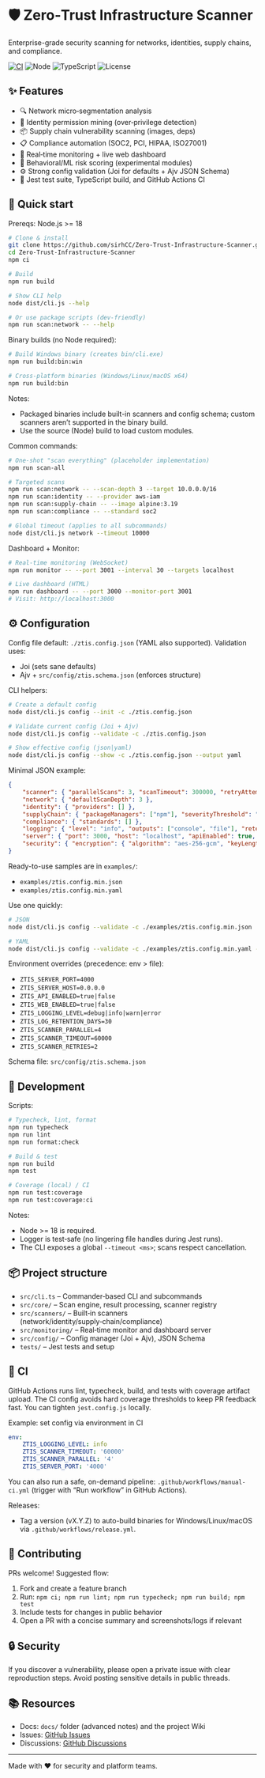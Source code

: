 # 🛡️ Zero‑Trust Infrastructure Scanner

Enterprise-grade security scanning for networks, identities, supply chains, and compliance.

[![CI](https://img.shields.io/github/actions/workflow/status/sirhCC/Zero-Trust-Infrastructure-Scanner/ci.yml?branch=main&label=CI&logo=github)](https://github.com/sirhCC/Zero-Trust-Infrastructure-Scanner/actions/workflows/ci.yml)
![Node](https://img.shields.io/badge/Node-%3E%3D18-3C873A?logo=node.js)
![TypeScript](https://img.shields.io/badge/TypeScript-5.x-3178C6?logo=typescript)
![License](https://img.shields.io/badge/License-MIT-blue)

## ✨ Features

- 🔍 Network micro‑segmentation analysis
- 👤 Identity permission mining (over‑privilege detection)
- 📦 Supply chain vulnerability scanning (images, deps)
- 📋 Compliance automation (SOC2, PCI, HIPAA, ISO27001)
- 📡 Real‑time monitoring + live web dashboard
- 🧠 Behavioral/ML risk scoring (experimental modules)
- ⚙️ Strong config validation (Joi for defaults + Ajv JSON Schema)
- 🧪 Jest test suite, TypeScript build, and GitHub Actions CI

## 🚀 Quick start

Prereqs: Node.js >= 18

```bash
# Clone & install
git clone https://github.com/sirhCC/Zero-Trust-Infrastructure-Scanner.git
cd Zero-Trust-Infrastructure-Scanner
npm ci

# Build
npm run build

# Show CLI help
node dist/cli.js --help

# Or use package scripts (dev-friendly)
npm run scan:network -- --help
```

Binary builds (no Node required):

```bash
# Build Windows binary (creates bin/cli.exe)
npm run build:bin:win

# Cross-platform binaries (Windows/Linux/macOS x64)
npm run build:bin
```

Notes:

- Packaged binaries include built-in scanners and config schema; custom scanners aren’t supported in the binary build.
- Use the source (Node) build to load custom modules.

Common commands:

```bash
# One‑shot "scan everything" (placeholder implementation)
npm run scan-all

# Targeted scans
npm run scan:network -- --scan-depth 3 --target 10.0.0.0/16
npm run scan:identity -- --provider aws-iam
npm run scan:supply-chain -- --image alpine:3.19
npm run scan:compliance -- --standard soc2

# Global timeout (applies to all subcommands)
node dist/cli.js network --timeout 10000
```

Dashboard + Monitor:

```bash
# Real‑time monitoring (WebSocket)
npm run monitor -- --port 3001 --interval 30 --targets localhost

# Live dashboard (HTML)
npm run dashboard -- --port 3000 --monitor-port 3001
# Visit: http://localhost:3000
```

## ⚙️ Configuration

Config file default: `./ztis.config.json` (YAML also supported). Validation uses:

- Joi (sets sane defaults)
- Ajv + `src/config/ztis.schema.json` (enforces structure)

CLI helpers:

```bash
# Create a default config
node dist/cli.js config --init -c ./ztis.config.json

# Validate current config (Joi + Ajv)
node dist/cli.js config --validate -c ./ztis.config.json

# Show effective config (json|yaml)
node dist/cli.js config --show -c ./ztis.config.json --output yaml
```

Minimal JSON example:

```json
{
	"scanner": { "parallelScans": 3, "scanTimeout": 300000, "retryAttempts": 3 },
	"network": { "defaultScanDepth": 3 },
	"identity": { "providers": [] },
	"supplyChain": { "packageManagers": ["npm"], "severityThreshold": "medium" },
	"compliance": { "standards": [] },
	"logging": { "level": "info", "outputs": ["console", "file"], "retentionDays": 30 },
	"server": { "port": 3000, "host": "localhost", "apiEnabled": true, "webInterfaceEnabled": true },
	"security": { "encryption": { "algorithm": "aes-256-gcm", "keyLength": 256 } }
}
```

Ready-to-use samples are in `examples/`:

- `examples/ztis.config.min.json`
- `examples/ztis.config.min.yaml`

Use one quickly:

```bash
# JSON
node dist/cli.js config --validate -c ./examples/ztis.config.min.json

# YAML
node dist/cli.js config --validate -c ./examples/ztis.config.min.yaml --output yaml
```

Environment overrides (precedence: env > file):

- `ZTIS_SERVER_PORT=4000`
- `ZTIS_SERVER_HOST=0.0.0.0`
- `ZTIS_API_ENABLED=true|false`
- `ZTIS_WEB_ENABLED=true|false`
- `ZTIS_LOGGING_LEVEL=debug|info|warn|error`
- `ZTIS_LOG_RETENTION_DAYS=30`
- `ZTIS_SCANNER_PARALLEL=4`
- `ZTIS_SCANNER_TIMEOUT=60000`
- `ZTIS_SCANNER_RETRIES=2`

Schema file: `src/config/ztis.schema.json`

## 🧰 Development

Scripts:

```bash
# Typecheck, lint, format
npm run typecheck
npm run lint
npm run format:check

# Build & test
npm run build
npm test

# Coverage (local) / CI
npm run test:coverage
npm run test:coverage:ci
```

Notes:

- Node >= 18 is required.
- Logger is test‑safe (no lingering file handles during Jest runs).
- The CLI exposes a global `--timeout <ms>`; scans respect cancellation.

## 📦 Project structure

- `src/cli.ts` – Commander‑based CLI and subcommands
- `src/core/` – Scan engine, result processing, scanner registry
- `src/scanners/` – Built‑in scanners (network/identity/supply‑chain/compliance)
- `src/monitoring/` – Real‑time monitor and dashboard server
- `src/config/` – Config manager (Joi + Ajv), JSON Schema
- `tests/` – Jest tests and setup

## 🧪 CI

GitHub Actions runs lint, typecheck, build, and tests with coverage artifact upload. The CI config avoids hard coverage thresholds to keep PR feedback fast. You can tighten `jest.config.js` locally.

Example: set config via environment in CI

```yaml
env:
	ZTIS_LOGGING_LEVEL: info
	ZTIS_SCANNER_TIMEOUT: '60000'
	ZTIS_SCANNER_PARALLEL: '4'
	ZTIS_SERVER_PORT: '4000'
```

You can also run a safe, on-demand pipeline: `.github/workflows/manual-ci.yml` (trigger with “Run workflow” in GitHub Actions).

Releases:

- Tag a version (vX.Y.Z) to auto-build binaries for Windows/Linux/macOS via `.github/workflows/release.yml`.

## 🤝 Contributing

PRs welcome! Suggested flow:

1) Fork and create a feature branch
2) Run: `npm ci; npm run lint; npm run typecheck; npm run build; npm test`
3) Include tests for changes in public behavior
4) Open a PR with a concise summary and screenshots/logs if relevant

## 🔒 Security

If you discover a vulnerability, please open a private issue with clear reproduction steps. Avoid posting sensitive details in public threads.

## 📚 Resources

- Docs: `docs/` folder (advanced notes) and the project Wiki
- Issues: [GitHub Issues](https://github.com/sirhCC/Zero-Trust-Infrastructure-Scanner/issues)
- Discussions: [GitHub Discussions](https://github.com/sirhCC/Zero-Trust-Infrastructure-Scanner/discussions)

---

Made with ❤️ for security and platform teams.
